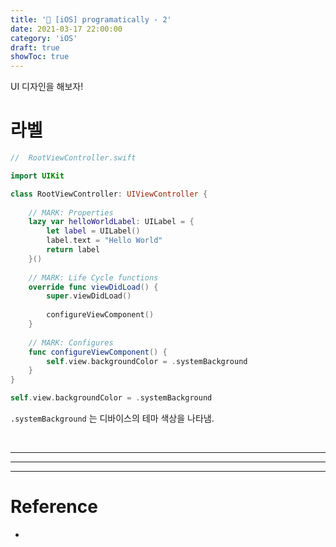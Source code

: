 ```yaml
---
title: '🌈 [iOS] programatically - 2'
date: 2021-03-17 22:00:00
category: 'iOS'
draft: true 
showToc: true
---
```


UI 디자인을 해보자!

# 라벨

```swift
//  RootViewController.swift

import UIKit

class RootViewController: UIViewController {
    
    // MARK: Properties
    lazy var helloWorldLabel: UILabel = {
        let label = UILabel()
        label.text = "Hello World"
        return label
    }()
    
    // MARK: Life Cycle functions
    override func viewDidLoad() {
        super.viewDidLoad()
        
        configureViewComponent()
    }
    
    // MARK: Configures
    func configureViewComponent() {
        self.view.backgroundColor = .systemBackground
    }
}
```




```swift
self.view.backgroundColor = .systemBackground
```

`.systemBackground` 는 디바이스의 테마 색상을 나타냄.  















</br>

---
---
---

# Reference
- []()